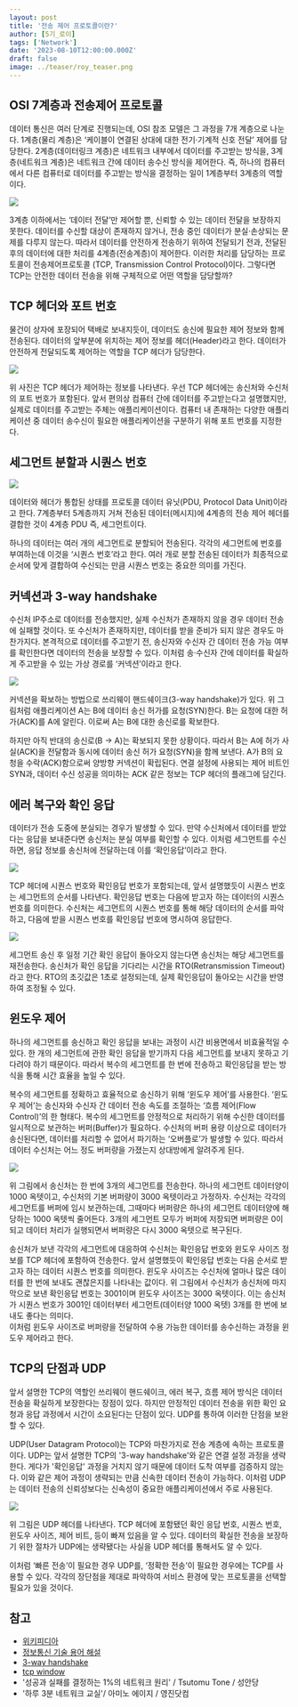 ```yaml
---
layout: post
title: '전송 제어 프로토콜이란?'
author: [5기_로이]
tags: ['Network']
date: '2023-08-10T12:00:00.000Z'
draft: false
image: ../teaser/roy_teaser.png
---
```


## OSI 7계층과 전송제어 프로토콜

데이터 통신은 여러 단계로 진행되는데, OSI 참조 모델은 그 과정을 7개 계층으로 나눈다. 
1계층(물리 계층)은 ‘케이블이 연결된 상대에 대한 전기·기계적 신호 전달’ 제어를 담당한다. 
2계층(데이터링크 계층)은 네트워크 내부에서 데이터를 주고받는 방식을, 3계층(네트워크 계층)은 네트워크 간에 데이터 송수신 방식을 제어한다. 
즉, 하나의 컴퓨터에서 다른 컴퓨터로 데이터를 주고받는 방식을 결정하는 일이 1계층부터 3계층의 역할이다.

<img src="./../images/2023-08-10-What_IS_TCP_001.png"/>   

3계층 이하에서는 ‘데이터 전달’만 제어할 뿐, 신뢰할 수 있는 데이터 전달을 보장하지 못한다. 
데이터를 수신할 대상이 존재하지 않거나, 전송 중인 데이터가 분실·손상되는 문제를 다루지 않는다. 
따라서 데이터를 안전하게 전송하기 위하여 전달되기 전과, 전달된 후의 데이터에 대한 처리를 4계층(전송계층)이 제어한다. 
이러한 처리를 담당하는 프로토콜이 전송제어프로토콜 (TCP, Transmission Control Protocol)이다. 
그렇다면 TCP는 안전한 데이터 전송을 위해 구체적으로 어떤 역할을 담당할까?

## TCP 헤더와 포트 번호

물건이 상자에 포장되어 택배로 보내지듯이, 데이터도 송신에 필요한 제어 정보와 함께 전송된다. 
데이터의 앞부분에 위치하는 제어 정보를 헤더(Header)라고 한다. 
데이터가 안전하게 전달되도록 제어하는 역할을 TCP 헤더가 담당한다.

<img src="./../images/2023-08-10-What_IS_TCP_002.png"/> 

위 사진은 TCP 헤더가 제어하는 정보를 나타낸다. 
우선 TCP 헤더에는 송신처와 수신처의 포트 번호가 포함된다. 
앞서 편의상 컴퓨터 간에 데이터를 주고받는다고 설명했지만, 실제로 데이터를 주고받는 주체는 애플리케이션이다. 
컴퓨터 내 존재하는 다양한 애플리케이션 중 데이터 송수신이 필요한 애플리케이션을 구분하기 위해 포트 번호를 지정한다.


## 세그먼트 분할과 시퀀스 번호

<img src="./../images/2023-08-10-What_IS_TCP_003.png"/>

데이터와 헤더가 통합된 상태를 프로토콜 데이터 유닛(PDU, Protocol Data Unit)이라고 한다. 
7계층부터 5계층까지 거쳐 전송된 데이터(메시지)에 4계층의 전송 제어 헤더를 결합한 것이 4계층 PDU 즉, 세그먼트이다.

하나의 데이터는 여러 개의 세그먼트로 분할되어 전송된다. 
각각의 세그먼트에 번호를 부여하는데 이것을 ‘시퀀스 번호’라고 한다. 
여러 개로 분할 전송된 데이터가 최종적으로 순서에 맞게 결합하여 수신되는 만큼 시퀀스 번호는 중요한 의미를 가진다.


## 커넥션과 3-way handshake

수신처 IP주소로 데이터를 전송했지만, 실제 수신처가 존재하지 않을 경우 데이터 전송에 실패할 것이다. 
또 수신처가 존재하지만, 데이터를 받을 준비가 되지 않은 경우도 마찬가지다. 
본격적으로 데이터를 주고받기 전, 송신자와 수신자 간 데이터 전송 가능 여부를 확인한다면 데이터의 전송을 보장할 수 있다. 
이처럼 송·수신자 간에 데이터를 확실하게 주고받을 수 있는 가상 경로를 ‘커넥션’이라고 한다.

<img src="./../images/2023-08-10-What_IS_TCP_004.png"/>

커넥션을 확보하는 방법으로 쓰리웨이 핸드쉐이크(3-way handshake)가 있다. 
위 그림처럼 애플리케이션 A는 B에 데이터 송신 허가를 요청(SYN)한다. 
B는 요청에 대한 허가(ACK)를 A에 알린다. 
이로써 A는 B에 대한 송신로를 확보한다.

하지만 아직 반대의 송신로(B → A)는 확보되지 못한 상황이다. 
따라서 B는 A에 허가 사실(ACK)을 전달함과 동시에 데이터 송신 허가 요청(SYN)을 함께 보낸다. 
A가 B의 요청을 수락(ACK)함으로써 양방향 커넥션이 확립된다. 
연결 설정에 사용되는 제어 비트인 SYN과, 데이터 수신 성공을 의미하는 ACK 같은 정보는 TCP 헤더의 플래그에 담긴다.


## 에러 복구와 확인 응답

데이터가 전송 도중에 분실되는 경우가 발생할 수 있다. 
만약 수신처에서 데이터를 받았다는 응답을 보내준다면 송신처는 분실 여부를 확인할 수 있다. 
이처럼 세그먼트를 수신하면, 응답 정보를 송신처에 전달하는데 이를 ‘확인응답’이라고 한다.

<img src="./../images/2023-08-10-What_IS_TCP_005.png"/>

TCP 헤더에 시퀀스 번호와 확인응답 번호가 포함되는데, 앞서 설명했듯이 시퀀스 번호는 세그먼트의 순서를 나타낸다. 
확인응답 번호는 다음에 받고자 하는 데이터의 시퀀스 번호를 의미한다. 
수신처는 세그먼트의 시퀀스 번호를 통해 해당 데이터의 순서를 파악하고, 다음에 받을 시퀀스 번호를 확인응답 번호에 명시하여 응답한다.

<img src="./../images/2023-08-10-What_IS_TCP_006.png"/>

세그먼트 송신 후 일정 기간 확인 응답이 돌아오지 않는다면 송신처는 해당 세그먼트를 재전송한다. 
송신처가 확인 응답을 기다리는 시간을 RTO(Retransmission Timeout)라고 한다. 
RTO의 초깃값은 1초로 설정되는데, 실제 확인응답이 돌아오는 시간을 반영하여 조정될 수 있다.


## 윈도우 제어

하나의 세그먼트를 송신하고 확인 응답을 보내는 과정이 시간 비용면에서 비효율적일 수 있다. 
한 개의 세그먼트에 관한 확인 응답을 받기까지 다음 세그먼트를 보내지 못하고 기다려야 하기 때문이다. 
따라서 복수의 세그먼트를 한 번에 전송하고 확인응답을 받는 방식을 통해 시간 효율을 높일 수 있다.

복수의 세그먼트를 정확하고 효율적으로 송신하기 위해 ‘윈도우 제어’를 사용한다. 
‘윈도우 제어’는 송신자와 수신자 간 데이터 전송 속도를 조절하는 ‘흐름 제어(Flow Control)’의 한 형태다. 
복수의 세그먼트를 안정적으로 처리하기 위해 수신한 데이터를 일시적으로 보관하는 버퍼(Buffer)가 필요하다. 
수신처의 버퍼 용량 이상으로 데이터가 송신된다면, 데이터를 처리할 수 없어서 파기하는 ‘오버플로’가 발생할 수 있다. 
따라서 데이터 수신처는 어느 정도 버퍼량을 가졌는지 상대방에게 알려주게 된다.

<img src="./../images/2023-08-10-What_IS_TCP_007.png"/>

위 그림에서 송신처는 한 번에 3개의 세그먼트를 전송한다.
하나의 세그먼트 데이터양이 1000 옥텟이고, 수신처의 기본 버퍼량이 3000 옥텟이라고 가정하자.
수신처는 각각의 세그먼트를 버퍼에 임시 보관하는데, 그때마다 버퍼량은 하나의 세그먼트 데이터양에 해당하는 1000 옥텟씩 줄어든다.
3개의 세그먼트 모두가 버퍼에 저장되면 버퍼량은 0이되고 데이터 처리가 실행되면서 버퍼량은 다시 3000 옥텟으로 복구된다.

송신처가 보낸 각각의 세그먼트에 대응하여 수신처는 확인응답 번호와 윈도우 사이즈 정보를 TCP 헤더에 포함하여 전송한다.
앞서 설명했듯이 확인응답 번호는 다음 순서로 받고자 하는 데이터 시퀀스 번호를 의미한다. 
윈도우 사이즈는 수신처에 얼마나 많은 데이터를 한 번에 보내도 괜찮은지를 나타내는 값이다.
위 그림에서 수신처가 송신처에 마지막으로 보낸 확인응답 번호는 3001이며 윈도우 사이즈는 3000 옥텟이다.
이는 송신처가 시퀀스 번호가 3001인 데이터부터 세그먼트(데이터양 1000 옥텟) 3개를 한 번에 보내도 좋다는 의미다.  
이처럼 윈도우 사이즈로 버퍼량을 전달하여 수용 가능한 데이터를 송수신하는 과정을 윈도우 제어라고 한다.



## TCP의 단점과 UDP

앞서 설명한 TCP의 역할인 쓰리웨이 핸드쉐이크, 에러 복구, 흐름 제어 방식은 데이터 전송을 확실하게 보장한다는 장점이 있다. 
하지만 안정적인 데이터 전송을 위한 확인 요청과 응답 과정에서 시간이 소요된다는 단점이 있다. 
UDP를 통하여 이러한 단점을 보완할 수 있다.

UDP(User Datagram Protocol)는 TCP와 마찬가지로 전송 계층에 속하는 프로토콜이다. 
UDP는 앞서 설명한 TCP의 '3-way handshake'와 같은 연결 설정 과정을 생략한다.
게다가 '확인응답' 과정을 거치지 않기 때문에 데이터 도착 여부를 검증하지 않는다.
이와 같은 제어 과정이 생략되는 만큼 신속한 데이터 전송이 가능하다.
이처럼 UDP는 데이터 전송의 신뢰성보다는 신속성이 중요한 애플리케이션에서 주로 사용된다.     

<img src="./../images/2023-08-10-What_IS_TCP_008.png"/>

위 그림은 UDP 헤더를 나타낸다. TCP 헤더에 포함됐던 확인 응답 번호, 시퀀스 번호, 윈도우 사이즈, 제어 비트, 등이 빠져 있음을 알 수 있다. 데이터의 확실한 전송을 보장하기 위한 절차가 UDP에는 생략됐다는 사실을 UDP 헤더를 통해서도 알 수 있다.

이처럼 ‘빠른 전송’이 필요한 경우 UDP를, ‘정확한 전송’이 필요한 경우에는 TCP를 사용할 수 있다. 각각의 장단점을 제대로 파악하여 서비스 환경에 맞는 프로토콜을 선택할 필요가 있을 것이다.



## 참고
- [위키피디아](https://en.wikipedia.org/wiki/Transmission_Control_Protocol)
- [정보통신 기술 용어 해설](http://www.ktword.co.kr/test/view/view.php?m_temp1=1889)
- [3-way handshake](https://www.tutorialspoint.com/tcp-3-way-handshake-process)
- [tcp window](https://accedian.com/blog/tcp-receive-window-everything-need-know/)
- '성공과 실패를 결정하는 1%의 네트워크 원리' / Tsutomu Tone / 성안당
- '하루 3분 네트워크 교실'/ 아미노 에이지 / 영진닷컴
